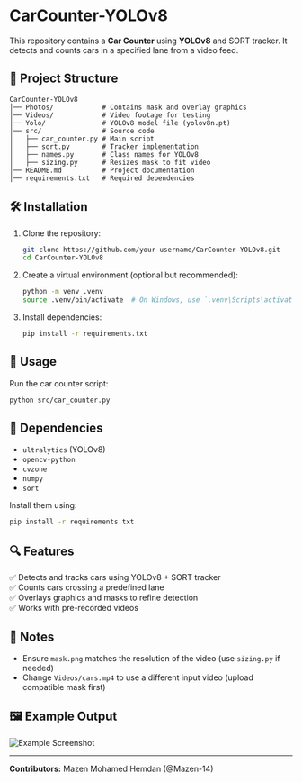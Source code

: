 # CarCounter-YOLOv8

This repository contains a **Car Counter** using **YOLOv8** and SORT tracker. It detects and counts cars in a specified lane from a video feed.

## 📌 Project Structure
```
CarCounter-YOLOv8
│── Photos/            # Contains mask and overlay graphics
│── Videos/            # Video footage for testing
│── Yolo/              # YOLOv8 model file (yolov8n.pt)
│── src/               # Source code
│   ├── car_counter.py # Main script
│   ├── sort.py        # Tracker implementation
│   ├── names.py       # Class names for YOLOv8
│   ├── sizing.py      # Resizes mask to fit video
│── README.md          # Project documentation
│── requirements.txt   # Required dependencies
```

## 🛠 Installation
1. Clone the repository:
   ```sh
   git clone https://github.com/your-username/CarCounter-YOLOv8.git
   cd CarCounter-YOLOv8
   ```
2. Create a virtual environment (optional but recommended):
   ```sh
   python -m venv .venv
   source .venv/bin/activate  # On Windows, use `.venv\Scripts\activate`
   ```
3. Install dependencies:
   ```sh
   pip install -r requirements.txt
   ```

## 🚀 Usage
Run the car counter script:
```sh
python src/car_counter.py
```

## 📜 Dependencies
- `ultralytics` (YOLOv8)
- `opencv-python`
- `cvzone`
- `numpy`
- `sort`

Install them using:
```sh
pip install -r requirements.txt
```

## 🔍 Features
✅ Detects and tracks cars using YOLOv8 + SORT tracker  
✅ Counts cars crossing a predefined lane  
✅ Overlays graphics and masks to refine detection  
✅ Works with pre-recorded videos

## 📌 Notes
- Ensure `mask.png` matches the resolution of the video (use `sizing.py` if needed)
- Change `Videos/cars.mp4` to use a different input video (upload compatible mask first) 

## 🖼 Example Output
![Example Screenshot](example_output.png)

---
**Contributors:** Mazen Mohamed Hemdan (@Mazen-14)
